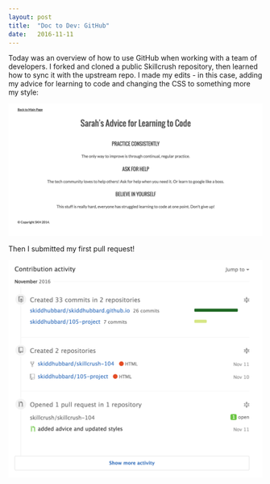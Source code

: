 ```yaml
---
layout: post
title:  "Doc to Dev: GitHub"
date:   2016-11-11
---
```

Today was an overview of how to use GitHub when working with a team of developers.
I forked and cloned a public Skillcrush repository, then learned how to sync it with
the upstream repo. I made my edits - in this case, adding my advice for learning to code 
and changing the CSS to something more my style:

![Advice](/assets/img/111116-2.png)

Then I submitted my first pull request!

![Pull Request](/assets/img/111116-1.png)
